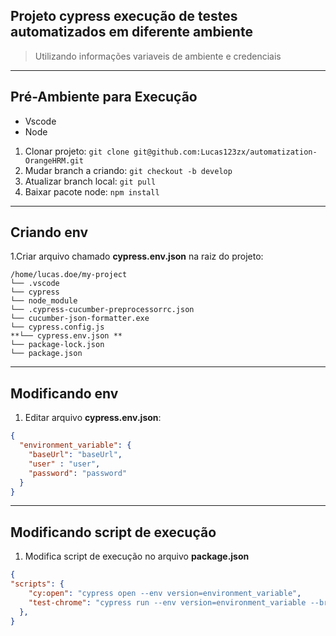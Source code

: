 ## Projeto cypress execução de testes automatizados em diferente ambiente

> Utilizando informações variaveis de ambiente e credenciais   

---

## Pré-Ambiente para Execução
 - Vscode
 - Node
 1. Clonar projeto: `git clone git@github.com:Lucas123zx/automatization-OrangeHRM.git`
 2. Mudar branch a criando: `git checkout -b develop`
 3. Atualizar branch local: `git pull`
 4. Baixar pacote node: `npm install`
--- 

## Criando env

 1.Criar arquivo chamado **cypress.env.json** na raiz do projeto:

    /home/lucas.doe/my-project
    └── .vscode
    └── cypress
    └── node_module
    └── .cypress-cucumber-preprocessorrc.json
    └── cucumber-json-formatter.exe
    └── cypress.config.js
    **└── cypress.env.json **
    └── package-lock.json
    └── package.json


---

## Modificando env

1. Editar arquivo **cypress.env.json**:

```json
{
  "environment_variable": {
    "baseUrl": "baseUrl",
    "user" : "user",
    "password": "password"
  }
}
```
---
## Modificando script de execução

1. Modifica script de execução no arquivo **package.json** 

```json
{
"scripts": {
    "cy:open": "cypress open --env version=environment_variable",
    "test-chrome": "cypress run --env version=environment_variable --browser chrome",
  },
}
```

  


